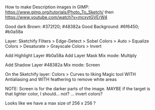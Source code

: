How to make Description images in GIMP:
https://www.gimp.org/tutorials/Photo_To_Sketch/
then
https://www.youtube.com/watch?v=mcxytGVErW4

Good dark Brown: #372f20; #48382a
Good Background: #6f6450; #b0a58a

Layer: Sketchify
    Filters > Edge-Detect > Sobel
    Colors > Auto > Equalize
    Colors > Desaturate > Grayscale
    Colors > Invert

Add Highlight Layer
    #b0a58a
    Add Layer Mask
    Mix mode: Multiply

Add Shadow Layer
    #48382a
    Mix mode: Screen

On the Sketchify layer:
    Colors > Curves to liking
    Magic tool WITH Antialiasing and WITH feathering to remove white areas

NOTE: Screen is for the darker parts of the image. MAYBE if the target is that lighter color, I should... not? ... invert colors?


Looks like we have a max size of 256 x 256 ?
